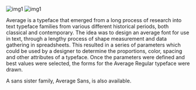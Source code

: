 ![img1](documentation/Average01.jpg)
![img1](documentation/Average02.jpg)

<p>Average is a typeface that emerged from a long process of research into text typeface families from various different historical periods, both classical and contemporary. The idea was to design an average font for use in text, through a lengthy process of shape measurement and data gathering in spreadsheets. This resulted in a series of parameters which could be used by a designer to determine the proportions, color, spacing and other attributes of a typeface. Once the parameters were defined and best values were selected, the forms for the Average Regular typeface were drawn.</p>

<p>A sans sister family, Average Sans, is also available.</p>